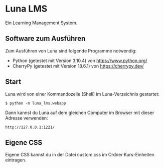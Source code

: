 Luna LMS
========

Ein Learning Management System.


## Software zum Ausführen

Zum Ausführen von Luna sind folgende Programme notwendig:

- Python (getestet mit Version 3.10.4) von https://www.python.org/
- CherryPy (getestet mit Version 18.6.1) von https://cherrypy.dev/


## Start

Luna wird von einer Kommandozeile (Shell) im Luna-Verzeichnis gestartet:

	$ python -m luna_lms.webapp

Dann kannst du Luna auf dem gleichen Computer im Browser mit dieser
Adresse verwenden:

	http://127.0.0.1:1221/


## Eigene CSS

Eigene CSS kannst du in der Datei custom.css im Ordner Kurs-Einheiten
eintragen.
